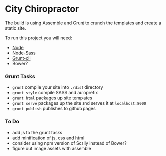 City Chiropractor
================

The build is using Assemble and Grunt to crunch the templates and create a static site.

To run this project you will need:
- [Node](http://nodejs.org/)
- [Node-Sass](https://npmjs.org/package/node-sass)
- [Grunt-cli](http://gruntjs.com/)
- Bower?

### Grunt Tasks

- `grunt` compile your site into `./dist` directory
- `grunt style` compile SASS and autoprefix
- `grunt html` packages up site templates
- `grunt serve` packages up the site and serves it at `localhost:8000`
- `grunt publish` publishes to github pages

### To Do

- add js to the grunt tasks
- add minification of js, css and html
- consider using npm version of Scally instead of Bower?
- figure out image assets with assemble
